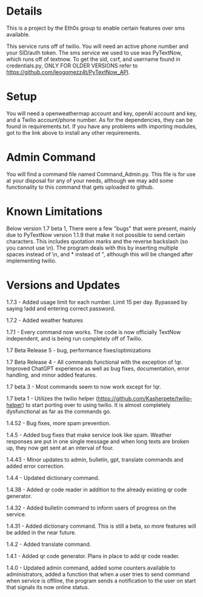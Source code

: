 # Details
 This is a project by the Eth0s group to enable certain features over sms available.
 
 This service runs off of twilio. You will need an active phone number and your SID/auth token.
 The sms service we used to use was PyTextNow, which runs off of textnow. To get the sid, csrf, and username found in
 credentials.py, ONLY FOR OLDER VERSIONS refer to https://github.com/leogomezz4t/PyTextNow_API.
 
# Setup
 You will need a openweathermap account and key, openAI account and key, and a Twilio account/phone number. As for the dependencies,
 they can be found in requirements.txt. If you have any problems with importing modules, got to the link above to 
 install any other requirements.


 # Admin Command
 You will find a command file named Command_Admin.py. This file is for use at your disposal for any of your needs,
 although we may add some functionality to this command that gets uploaded to github.
 # Known Limitations
 Below version 1.7 beta 1, There were a few "bugs" that were present, mainly due to PyTextNow version 1.1.9 that make it not possible to send 
 certain characters. This includes quotation marks and the reverse backslash (so you cannot use \n). The program deals 
 with this by inserting multiple spaces instead of \n, and * instead of ", although this will be changed after implementing
 twilio.
 # Versions and Updates
 1.7.3 - Added usage limit for each number. Limit 15 per day. Bypassed by saying !add and entering correct password.

 1.7.2 - Added weather features

 1.7.1 - Every command now works. The code is now officially TextNow independent, and is being run completely off of Twilio.

 1.7 Beta Release 5 - bug, performance fixes/optimizations

 1.7 Beta Release 4 - All commands functional with the exception of !qr. Improved ChatGPT experience as well as bug
 fixes, documentation, error handling, and minor added features.

 1.7 beta 3 - Most commands seem to now work except for !qr.

 1.7 beta 1 - Utilizes the twilio helper (https://github.com/Kasherpete/twilio-helper) to start porting over to using
 twilio. It is almost completely dysfunctional as far as the commands go.

 1.4.52 - Bug fixes, more spam prevention.

 1.4.5 - Added bug fixes that make service look like spam. Weather responses are put in one single message and when
 long texts are broken up, they now get sent at an interval of four.

 1.4.43 - Minor updates to admin, bulletin, gpt, translate commands and added error correction.

 1.4.4 - Updated dictionary command.

 1.4.38 - Added qr code reader in addition to the already existing qr code generator.

 1.4.32 - Added bulletin command to inform users of progress on the service.

 1.4.31 - Added dictionary command. This is still a beta, so more features will be added in the near future.

 1.4.2 - Added translate command.

 1.4.1 - Added qr code generator. Plans in place to add qr code reader.

 1.4.0  -  Updated admin command, added some counters available to administrators, added a function that when a user 
 tries to send command when service is offline, the program sends a notification to the user on start that signals its
  now online status.

